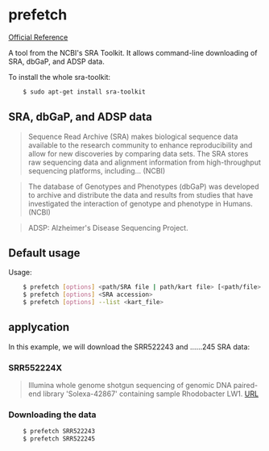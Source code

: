 # prefetch

[Official Reference](https://trace.ncbi.nlm.nih.gov/Traces/sra/sra.cgi?view=toolkit_doc&f=prefetch)

A tool from the NCBI's SRA Toolkit. It allows command-line downloading of SRA, dbGaP, and ADSP data.

To install the whole sra-toolkit:

```sh
    $ sudo apt-get install sra-toolkit
```

## SRA, dbGaP, and ADSP data
> Sequence Read Archive (SRA) makes biological sequence data available to the research community to enhance reproducibility and allow for new discoveries by comparing data sets. The SRA stores raw sequencing data and alignment information from high-throughput sequencing platforms, including... (NCBI)

> The database of Genotypes and Phenotypes (dbGaP) was developed to archive and distribute the data and results from studies that have investigated the interaction of genotype and phenotype in Humans. (NCBI)

> ADSP: Alzheimer's Disease Sequencing Project.

## Default usage

Usage:

```sh
    $ prefetch [options] <path/SRA file | path/kart file> [<path/file> ...]
    $ prefetch [options] <SRA accession>
    $ prefetch [options] --list <kart_file>
```

## applycation

In this example, we will download the SRR522243 and ......245 SRA data:

### SRR552224X

> Illumina whole genome shotgun sequencing of genomic DNA paired-end library 'Solexa-42867' containing sample Rhodobacter LW1. [URL](https://trace.ncbi.nlm.nih.gov/Traces/sra/sra.cgi?view=run_browser&run=SRR522243)

### Downloading the data

```sh
    $ prefetch SRR522243
    $ prefetch SRR522245
```
